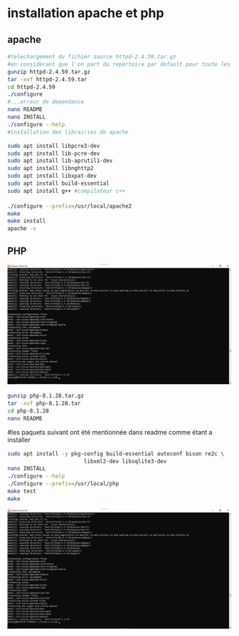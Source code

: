 # installation apache et php
## apache
```bash
#telechargement du fichier source httpd-2.4.59.tar.gz
#en considérant que l'on part du repertoire par default pour toute les commandes
gunzip httpd-2.4.59.tar.gz
tar -xvf httpd-2.4.59.tar
cd httpd-2.4.59
./configure
#...erreur de dependance
nano README
nano INSTALL
./configure --help
#installation des librairies de apache
```
```bash
sudo apt install libpcre3-dev
sudo apt install lib-pcre-dev
sudo apt install lib-aprutil1-dev
sudo apt install libnghttp2
sudo apt install libxpat-dev
sudo apt install build-essential
sudo apt install g++ #compilateur c++

./configure --prefix=/usr/local/apache2
make
make install
apache -v
```
## PHP
<img src="https://github.com/Heriandrisoa/devoir/blob/main/apache.png" alt="description">

```bash
gunzip php-8.1.28.tar.gz
tar -xvf php-8.1.28.tar
cd php-8.1.28
nano README
```
#les paquets suivant ont été mentionnée dans readme comme étant a installer

```bash
sudo apt install -y pkg-config build-essential autoconf bison re2c \
                        libxml2-dev libsqlite3-dev
nano INSTALL
./configure --help
./Configure --prefix=/usr/local/php
make test
make
```


<img src="https://github.com/Heriandrisoa/devoir/blob/main/apache.png" alt="description">
